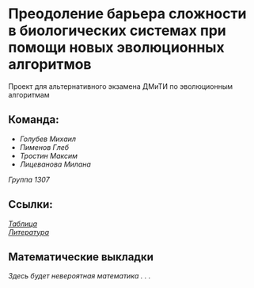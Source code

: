 # Преодоление барьера сложности в биологических системах при помощи новых эволюционных алгоритмов
Проект для альтернативного экзамена ДМиТИ по эволюционным алгоритмам

## Команда: 
- *Голубев Михаил* 
- *Пименов Глеб* 
- *Тростин Максим*
- *Лицеванова Милана*  

*Группа 1307*


## Ссылки:  
*[Таблица](https://docs.google.com/document/d/1--NpxkIHDtIafeLzsoUOP8MplIPUrAQqPVVtiLNlgSc/edit)*  
*[Литература](https://docs.google.com/document/d/1Rs_IDKR9Mf7P31TiAy3ubJCZnQwVdKo4A-P2FDLMUxs/edit)*  

## Математические выкладки
*Здесь будет невероятная математика . . .*
